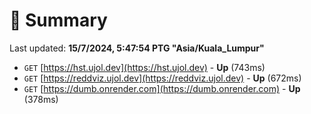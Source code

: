 # 📖 Summary
Last updated: **15/7/2024, 5:47:54 PTG "Asia/Kuala_Lumpur"**

- `GET` [https://hst.ujol.dev](https://hst.ujol.dev) - **Up** (743ms)
- `GET` [https://reddviz.ujol.dev](https://reddviz.ujol.dev) - **Up** (672ms)
- `GET` [https://dumb.onrender.com](https://dumb.onrender.com) - **Up** (378ms)
